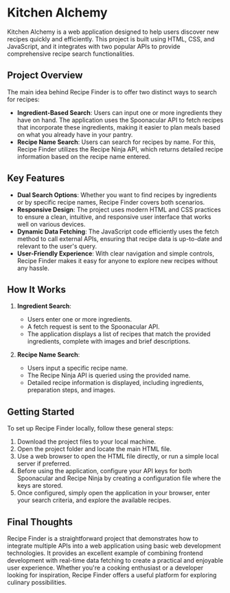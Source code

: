 # Kitchen Alchemy

Kitchen Alchemy is a web application designed to help users discover new recipes quickly and efficiently. This project is built using HTML, CSS, and JavaScript, and it integrates with two popular APIs to provide comprehensive recipe search functionalities.

## Project Overview

The main idea behind Recipe Finder is to offer two distinct ways to search for recipes:
- **Ingredient-Based Search**: Users can input one or more ingredients they have on hand. The application uses the Spoonacular API to fetch recipes that incorporate these ingredients, making it easier to plan meals based on what you already have in your pantry.
- **Recipe Name Search**: Users can search for recipes by name. For this, Recipe Finder utilizes the Recipe Ninja API, which returns detailed recipe information based on the recipe name entered.

## Key Features

- **Dual Search Options**: Whether you want to find recipes by ingredients or by specific recipe names, Recipe Finder covers both scenarios.
- **Responsive Design**: The project uses modern HTML and CSS practices to ensure a clean, intuitive, and responsive user interface that works well on various devices.
- **Dynamic Data Fetching**: The JavaScript code efficiently uses the fetch method to call external APIs, ensuring that recipe data is up-to-date and relevant to the user's query.
- **User-Friendly Experience**: With clear navigation and simple controls, Recipe Finder makes it easy for anyone to explore new recipes without any hassle.

## How It Works

1. **Ingredient Search**:
   - Users enter one or more ingredients.
   - A fetch request is sent to the Spoonacular API.
   - The application displays a list of recipes that match the provided ingredients, complete with images and brief descriptions.

2. **Recipe Name Search**:
   - Users input a specific recipe name.
   - The Recipe Ninja API is queried using the provided name.
   - Detailed recipe information is displayed, including ingredients, preparation steps, and images.

## Getting Started

To set up Recipe Finder locally, follow these general steps:

1. Download the project files to your local machine.
2. Open the project folder and locate the main HTML file.
3. Use a web browser to open the HTML file directly, or run a simple local server if preferred.
4. Before using the application, configure your API keys for both Spoonacular and Recipe Ninja by creating a configuration file where the keys are stored.
5. Once configured, simply open the application in your browser, enter your search criteria, and explore the available recipes.

## Final Thoughts

Recipe Finder is a straightforward project that demonstrates how to integrate multiple APIs into a web application using basic web development technologies. It provides an excellent example of combining frontend development with real-time data fetching to create a practical and enjoyable user experience. Whether you're a cooking enthusiast or a developer looking for inspiration, Recipe Finder offers a useful platform for exploring culinary possibilities.

